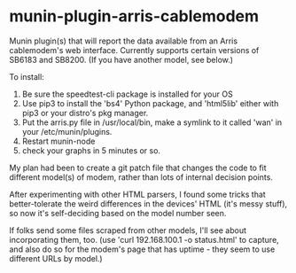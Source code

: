 # munin-plugin-arris-cablemodem
Munin plugin(s) that will report the data available from an Arris cablemodem's web interface.
Currently supports certain versions of SB6183 and SB8200.
(If you have another model, see below.)

To install:
1) Be sure the speedtest-cli package is installed for your OS
2) Use pip3 to install the 'bs4' Python package, and 'html5lib' either with pip3 or your distro's pkg manager.
3) Put the arris.py file in /usr/local/bin, make a symlink to it called 'wan' in your /etc/munin/plugins.
4) Restart munin-node
5) check your graphs in 5 minutes or so.

My plan had been to create a git patch file that changes the code to fit different model(s) of modem, rather than lots of internal decision points.

After experimenting with other HTML parsers, I found some tricks that better-tolerate the weird differences in the devices' HTML (it's messy stuff), so now it's self-deciding based on the model number seen.

If folks send some files scraped from other models, I'll see about incorporating them, too.
(use 'curl 192.168.100.1 -o status.html' to capture, and also do so for the modem's page that has uptime - they seem to use different URLs by model.)
